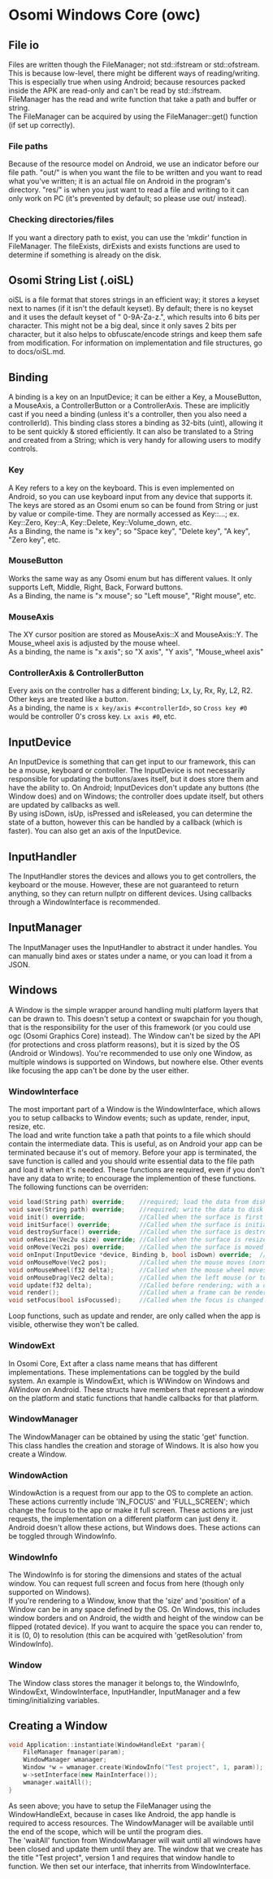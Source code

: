 # Osomi Windows Core (owc)
## File io
Files are written though the FileManager; not std::ifstream or std::ofstream. This is because low-level, there might be different ways of reading/writing. This is especially true when using Android; because resources packed inside the APK are read-only and can't be read by std::ifstream. FileManager has the read and write function that take a path and buffer or string.  
The FileManager can be acquired by using the FileManager::get() function (if set up correctly).
### File paths
Because of the resource model on Android, we use an indicator before our file path. "out/" is when you want the file to be written and you want to read what you've written; it is an actual file on Android in the program's directory. "res/" is when you just want to read a file and writing to it can only work on PC (it's prevented by default; so please use out/ instead).
### Checking directories/files
If you want a directory path to exist, you can use the 'mkdir' function in FileManager. The fileExists, dirExists and exists functions are used to determine if something is already on the disk.
## Osomi String List (.oiSL)
oiSL is a file format that stores strings in an efficient way; it stores a keyset next to names (if it isn't the default keyset). By default; there is no keyset and it uses the default keyset of " 0-9A-Za-z.", which results into 6 bits per character. This might not be a big deal, since it only saves 2 bits per character, but it also helps to obfuscate/encode strings and keep them safe from modification. For information on implementation and file structures, go to docs/oiSL.md.
## Binding
A binding is a key on an InputDevice; it can be either a Key, a MouseButton, a MouseAxis, a ControllerButton or a ControllerAxis. These are implicitly cast if you need a binding (unless it's a controller, then you also need a controllerId). This binding class stores a binding as 32-bits (uint), allowing it to be sent quickly & stored efficiently. It can also be translated to a String and created from a String; which is very handy for allowing users to modify controls.
### Key
A Key refers to a key on the keyboard. This is even implemented on Android, so you can use keyboard input from any device that supports it. The keys are stored as an Osomi enum so can be found from String or just by value or compile-time. They are normally accessed as Key::...; ex. Key::Zero, Key::A, Key::Delete, Key::Volume_down, etc.  
As a Binding, the name is "x key"; so "Space key", "Delete key", "A key", "Zero key", etc.
### MouseButton
Works the same way as any Osomi enum but has different values. It only supports Left, Middle, Right, Back, Forward buttons.  
As a Binding, the name is "x mouse"; so "Left mouse", "Right mouse", etc.
### MouseAxis
The XY cursor position are stored as MouseAxis::X and MouseAxis::Y. The Mouse_wheel axis is adjusted by the mouse wheel.  
As a binding, the name is "x axis"; so "X axis", "Y axis", "Mouse_wheel axis"
### ControllerAxis & ControllerButton
Every axis on the controller has a different binding; Lx, Ly, Rx, Ry, L2, R2. Other keys are treated like a button.  
As a binding, the name is `x key/axis #<controllerId>`, so `Cross key #0` would be controller 0's cross key. `Lx axis #0`, etc.
## InputDevice
An InputDevice is something that can get input to our framework, this can be a mouse, keyboard or controller. The InputDevice is not necessarily responsible for updating the buttons/axes itself, but it does store them and have the ability to. On Android; InputDevices don't update any buttons (the Window does) and on Windows; the controller does update itself, but others are updated by callbacks as well.  
By using isDown, isUp, isPressed and isReleased, you can determine the state of a button, however this can be handled by a callback (which is faster). You can also get an axis of the InputDevice.
## InputHandler
The InputHandler stores the devices and allows you to get controllers, the keyboard or the mouse. However, these are not guaranteed to return anything, so they can return nullptr on different devices. Using callbacks through a WindowInterface is recommended.
## InputManager
The InputManager uses the InputHandler to abstract it under handles. You can manually bind axes or states under a name, or you can load it from a JSON.
## Windows
A Window is the simple wrapper around handling multi platform layers that can be drawn to. This doesn't setup a context or swapchain for you though, that is the responsibility for the user of this framework (or you could use ogc (Osomi Graphics Core) instead). The Window can't be sized by the API (for protections and cross platform reasons), but it is sized by the OS (Android or Windows). You're recommended to use only one Window, as multiple windows is supported on Windows, but nowhere else. Other events like focusing the app can't be done by the user either.
### WindowInterface
The most important part of a Window is the WindowInterface, which allows you to setup callbacks to Window events; such as update, render, input, resize, etc.  
The load and write function take a path that points to a file which should contain the intermediate data. This is useful, as on Android your app can be terminated because it's out of memory. Before your app is terminated, the save function is called and you should write essential data to the file path and load it when it's needed. These functions are required, even if you don't have any data to write; to encourage the implemention of these functions.  
The following functions can be overriden:
```cpp
void load(String path) override;    //required; load the data from disk
void save(String path) override;    //required; write the data to disk
void init() override;               //Called when the surface is first initialized
void initSurface() override;        //Called when the surface is initialized (resized or initialized)
void destroySurface() override;     //Called when the surface is destroyed
void onResize(Vec2u size) override; //Called when the surface is resized
void onMove(Vec2i pos) override;    //Called when the surface is moved
void onInput(InputDevice *device, Binding b, bool isDown) override;  //Called when a boolean binding has changed state
void onMouseMove(Vec2 pos);         //Called when the mouse moves (normalized coordinates [0, 1])
void onMouseWheel(f32 delta);       //Called when the mouse wheel moves
void onMouseDrag(Vec2 delta);       //Called when the left mouse (or touchscreen) is clicked and the mouse moves
void update(f32 delta);             //Called before rendering; with a delta time between frames
void render();                      //Called when a frame can be rendered (after render), only use this function for render-heavy functions, setup everything in update, not render.
void setFocus(bool isFocussed);     //Called when the focus is changed
```
Loop functions, such as update and render, are only called when the app is visible, otherwise they won't be called.
### WindowExt
In Osomi Core, Ext after a class name means that has different implementations. These implementations can be toggled by the build system. An example is WindowExt, which is WWindow on Windows and AWindow on Android. These structs have members that represent a window on the platform and static functions that handle callbacks for that platform.
### WindowManager
The WindowManager can be obtained by using the static 'get' function. This class handles the creation and storage of Windows. It is also how you create a Window.
### WindowAction
WindowAction is a request from our app to the OS to complete an action. These actions currently include 'IN_FOCUS' and 'FULL_SCREEN'; which change the focus to the app or make it full screen. These actions are just requests, the implementation on a different platform can just deny it. Android doesn't allow these actions, but Windows does. These actions can be toggled through WindowInfo.
### WindowInfo
The WindowInfo is for storing the dimensions and states of the actual window. You can request full screen and focus from here (though only supported on Windows).  
If you're rendering to a Window, know that the 'size' and 'position' of a Window can be in any space defined by the OS. On Windows, this includes window borders and on Android, the width and height of the window can be flipped (rotated device). If you want to acquire the space you can render to, it is (0, 0) to resolution (this can be acquired with 'getResolution' from WindowInfo). 
### Window
The Window class stores the manager it belongs to, the WindowInfo, WindowExt, WindowInterface, InputHandler, InputManager and a few timing/initializing variables.
## Creating a Window
```cpp
void Application::instantiate(WindowHandleExt *param){
	FileManager fmanager(param);
	WindowManager wmanager;
	Window *w = wmanager.create(WindowInfo("Test project", 1, param));
	w->setInterface(new MainInterface());
	wmanager.waitAll();
}
```
As seen above; you have to setup the FileManager using the WindowHandleExt, because in cases like Android, the app handle is required to access resources. The WindowManager will be available until the end of the scope, which will be until the program dies.  
The 'waitAll' function from WindowManager will wait until all windows have been closed and update them until they are. The window that we create has the title "Test project", version 1 and requires that window handle to function. We then set our interface, that inherrits from WindowInterface.
